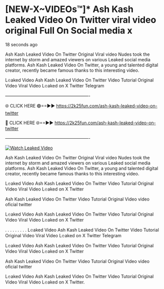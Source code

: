 # [NEW-X~VIDEOs™]* Ash Kash Leaked Video On Twitter viral video original Full On Social media x

18 seconds ago

Ash Kash Leaked Video On Twitter Original Viral video Nudes took the internet by storm and amazed viewers on various Leaked social media platforms. Ash Kash Leaked Video On Twitter, a young and talented digital creator, recently became famous thanks to this interesting video.

L𝚎aked Video Ash Kash Leaked Video On Twitter Video Tutorial Original Video Viral Video L𝚎aked on X Twitter Telegram

———————————————————-

🌐 CLICK HERE 🟢==►► https://2k25fun.com/ash-kash-leaked-video-on-twitter

🔴 CLICK HERE 🌐==►► https://2k25fun.com/ash-kash-leaked-video-on-twitter

———————————————————-

[![Watch Leaked Video](https://miro.medium.com/v2/resize:fit:828/format:webp/1*cilzJN44JGOrTw9NJCrNHA.gif "Watch Leaked Video")](https://2k25fun.com/ash-kash-leaked-video-on-twitter)

Ash Kash Leaked Video On Twitter Original Viral video Nudes took the internet by storm and amazed viewers on various Leaked social media platforms. Ash Kash Leaked Video On Twitter, a young and talented digital creator, recently became famous thanks to this interesting video.

L𝚎aked Video Ash Kash Leaked Video On Twitter Video Tutorial Original Video Viral Video L𝚎aked on X Twitter

Ash Kash Leaked Video On Twitter Video Tutorial Original Video video oficial twitter

L𝚎aked Video Ash Kash Leaked Video On Twitter Video Tutorial Original Video Viral Video L𝚎aked on X Twitter

. . . . . . . . . L𝚎aked Video Ash Kash Leaked Video On Twitter Video Tutorial Original Video Viral Video L𝚎aked on X Twitter Telegram

L𝚎aked Video Ash Kash Leaked Video On Twitter Video Tutorial Original Video Viral Video L𝚎aked on X Twitter

Ash Kash Leaked Video On Twitter Video Tutorial Original Video video oficial twitter

L𝚎aked Video Ash Kash Leaked Video On Twitter Video Tutorial Original Video Viral Video L𝚎aked on X Twitter.